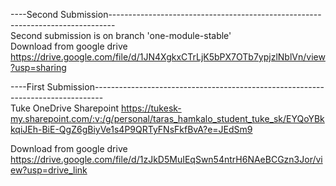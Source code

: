 ----Second Submission-------------------------------------------------------------------------------
<br>
Second submission is on branch 'one-module-stable'
<br>
Download from google drive
<br>
https://drive.google.com/file/d/1JN4XgkxCTrLjK5bPX7OTb7ypjzlNblVn/view?usp=sharing


----First Submission--------------------------------------------------------------------------------
<br>
Tuke OneDrive Sharepoint
https://tukesk-my.sharepoint.com/:v:/g/personal/taras_hamkalo_student_tuke_sk/EYQoYBkkqiJEh-BiE-QgZ6gBiyVe1s4P9QRTyFNsFkfBvA?e=JEdSm9

Download from google drive
https://drive.google.com/file/d/1zJkD5MuIEqSwn54ntrH6NAeBCGzn3Jor/view?usp=drive_link